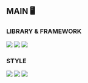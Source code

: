

## MAIN 🖥

### LIBRARY & FRAMEWORK

<img src="https://img.shields.io/badge/JAVASCRIPT-F7DF1E?style=for-the-badge&logo=JavaScript&logoColor=white"/> <img src="https://img.shields.io/badge/REACT-61DAFB?style=for-the-badge&logo=React&logoColor=white"/> <img src="https://img.shields.io/badge/REDUX-764ABC?style=for-the-badge&logo=Redux&logoColor=white"/> 

### STYLE

<img src="https://img.shields.io/badge/STYLED-COMPONENTS-DB7093?style=for-the-badge&logo=styled-components&logoColor=white"/>
<img src="https://img.shields.io/badge/TAILWIND-E34F26?style=for-the-badge&logo=tailwind&logoColor=white"/>
<img src="https://img.shields.io/badge/bootstrap-7952B3?style=for-the-badge&logo=bootstrap&logoColor=white">


